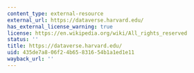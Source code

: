 ```yaml
---
content_type: external-resource
external_url: https://dataverse.harvard.edu/
has_external_license_warning: true
license: https://en.wikipedia.org/wiki/All_rights_reserved
status: ''
title: https://dataverse.harvard.edu/
uid: 435de7a8-06f2-4b65-8316-54b1a1ed1e11
wayback_url: ''
---
```


